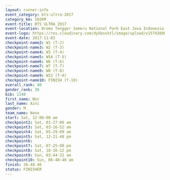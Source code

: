 ```yaml
---
layout: runner-info 
event_category: bts-ultra-2017 
category_km: 102KM 
event-title: BTS ULTRA 2017 
event-location: Bromo Tengger Semeru National Park East Java Indonesia 
event-logo: https://res.cloudinary.com/dykbosktl/image/upload/v1574389068/Logo/btsultra-profilpic_qfpjxb.png 
event-date: 2017-11-03 
checkpoint-name2: W1 (T-2) 
checkpoint-name3: W2 (T-3) 
checkpoint-name4: W3 (T-4) 
checkpoint-name5: W5A (T-5) 
checkpoint-name6: W6 (T-6) 
checkpoint-name7: W7 (T-7) 
checkpoint-name8: W8 (T-8) 
checkpoint-name9: W12 (T-9) 
checkpoint-name10: FINISH (T-10) 
overall_rank: 40
gender_rank: 36
bib: 1140
first_name: Nor
last_name: Aini
gender: M
team_name: None
start: Sat, 12-00-00 am
checkpoint2: Sat, 01-27-06 am
checkpoint3: Sat, 03-16-52 am
checkpoint4: Sat, 05-29-09 am
checkpoint5: Sat, 12-21-48 pm
checkpoint6: 
checkpoint7: Sat, 07-25-08 pm
checkpoint8: Sat, 10-16-12 pm
checkpoint9: Sun, 03-44-31 am
checkpoint10: Sun, 06-48-46 am
finish: 30-48-46
status: FINISHER
---
```

